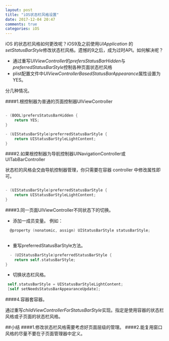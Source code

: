 ```yaml
---
layout: post
title: "iOS状态栏风格设置"
date: 2017-12-04 20:47
comments: true
categories: iOS
---
```




iOS 的状态栏风格如何更改呢？iOS9及之前使用*UIApplication* 的*setStatusBarStyle*修改状态栏风格。遗憾的9之后，成为过时API。如何解决呢？

<!--more-->
 
 * 通过重写*UIViewController*的*prefersStatusBarHidden*与*preferredStatusBarStyle*控制各种页面状态栏风格
 * plist配置文件中*UIViewControllerBasedStatusBarAppearance*属性设置为YES。

分几种情况。

####1.根控制器为普通的页面控制器UIViewController

```objective-c

- (BOOL)prefersStatusBarHidden {
    return YES;
}

- (UIStatusBarStyle)preferredStatusBarStyle {
    return UIStatusBarStyleLightContent;
}

```

  
####2.如果根控制器为导航控制器UINavigationController或UITabBarController 

状态栏的风格会交由导航控制器管理，你只需要在容器 controller 中修改属性即可。

```objective-c

- (UIStatusBarStyle)preferredStatusBarStyle {
    return UIStatusBarStyleLightContent;
}

```

####3.同一页面UIViewController不同状态下的切换。

* 添加一成员变量。
例如：

```objective-c
  @property (nonatomic, assign) UIStatusBarStyle statusBarStyle;
  
```
  
* 重写preferredStatusBarStyle方法。
  
```objective-c
  - (UIStatusBarStyle)preferredStatusBarStyle {
    return self.statusBarStyle;
}

```

* 切换状态栏风格。

```objective-c
 self.statusBarStyle = UIStatusBarStyleLightContent;
 [self setNeedsStatusBarAppearanceUpdate];
```

####4.容器套容器。

通过重写*childViewControllerForStatusBarStyle*实现。指定是使用容器的状态栏风格或子页面的状态栏风格。

##小结
####1.修改状态栏风格需要考虑好页面层级的管理。
####2.能复用窗口风格的尽量不要在子页面管理器中定义。




